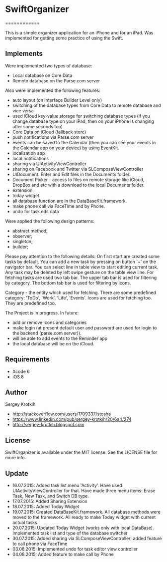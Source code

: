 # SwiftOrganizer
============

This is a simple organizer application for an iPhone and for an iPad. 
Was implemented for getting some practice of using the Swift.

## Implements

Were implemented two types of database:
- Local database on Core Data
- Remote database on the Parse.com server

Also were implemented the following features:
- auto layout (on Interface Builder Level only)
- switching of the database types from Core Data to remote database and vice versa
- used iCloud key-value storage for switching database types (if you change database type on your iPad, then on your iPhone is changing after some seconds too)
- Core Data on iCloud (fallback store)
- push notifications via Parse.com server
- events can be saved to the Calendar (then you can see your events in the Calendar app on your device) by using EventKit.
- localization app 
- local notifications 
- sharing via UIActivityViewController
- sharing on Facebook and Twitter via SLComposeViewController
- UIDocument. Enter and Edit files in the Documents folder.
- Document Picker - access to files on remote storage like iCloud, DropBox and etc with a download to the local Documents folder.
- extension
- today widget
- all database function are in the DataBaseKit.framework.
- make phone call via FaceTime and by Phone.
- undo for task edit data

Were applied the following design patterns:
- abstract method;
- observer;
- singleton;
- builder;

Please pay attention to the following details:
On first start are created some tasks by default. 
You can add a new task by pressing on button '+' on the navigator bar. 
You can select line in table view to start editing current task. 
Any task may be deleted by left swipe gesture on the table view line. 
For fetching tasks are used two tab bar. The upper tab bar is used for filtering by category. The bottom tab bar is used for filtering by icons.

Category - the entity which used for fetching. 
There are some predefined category: 'ToDo', 'Work', 'Life', 'Events'.
Icons are used for fetching too. They are predefined too.

The Project is in progress.
In future:
- add or remove icons and categories
- make login (at present default user and password are used for login to the backend (parse.com server)).
- will be able to add events to the Reminder app
- the local database will be on the iCloud.

## Requirements

- Xcode 6
- iOS 8

## Author

Sergey Krotkih 
- http://stackoverflow.com/users/1709337/stosha
- https://www.linkedin.com/pub/sergey-krotkih/20/6a4/274
- http://sergey-krotkih.blogspot.com

## License

SwiftOrganizer is available under the MIT license. See the LICENSE file for more info.

## Update

- 16.07.2015: Added task list menu 'Activity'. Have used UIActivityViewController for that. Have made three menu items:  Erase Task, New Task, and Switch DB type.
- 17.07.2015: Added Sharing Extension
- 18.07.2015: Added Today Widget
- 19.07.2015: Created DataBaseKit.framework. All database methods were moved to the framework. All ready to make Today widget with current actual tasks.
- 20.07.2015: Updated Today Widget (works only with local DataBase). Implemented task list and type of the database switcher
- 30.07.2015: Added sharing via SLComposeViewController; added feature to call phone via FaceTime
- 03.08.2015: Implemented undo for task editor view controller
- 04.08.2015: Added feature to make call by Phone


